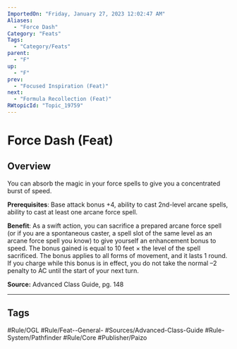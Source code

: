 ```yaml
---
ImportedOn: "Friday, January 27, 2023 12:02:47 AM"
Aliases:
  - "Force Dash"
Category: "Feats"
Tags:
  - "Category/Feats"
parent:
  - "F"
up:
  - "F"
prev:
  - "Focused Inspiration (Feat)"
next:
  - "Formula Recollection (Feat)"
RWtopicId: "Topic_19759"
---
```

# Force Dash (Feat)
## Overview
You can absorb the magic in your force spells to give you a concentrated burst of speed.

**Prerequisites**: Base attack bonus +4, ability to cast 2nd-level arcane spells, ability to cast at least one arcane force spell.

**Benefit**: As a swift action, you can sacrifice a prepared arcane force spell (or if you are a spontaneous caster, a spell slot of the same level as an arcane force spell you know) to give yourself an enhancement bonus to speed. The bonus gained is equal to 10 feet × the level of the spell sacrificed. The bonus applies to all forms of movement, and it lasts 1 round. If you charge while this bonus is in effect, you do not take the normal –2 penalty to AC until the start of your next turn.

**Source:** Advanced Class Guide, pg. 148


---
## Tags
#Rule/OGL #Rule/Feat--General- #Sources/Advanced-Class-Guide #Rule-System/Pathfinder #Rule/Core #Publisher/Paizo

